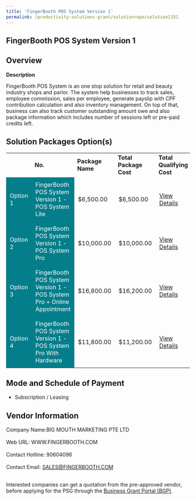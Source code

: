 ```yaml
---
title: 'FingerBooth POS System Version 1'
permalink: /productivity-solutions-grant/solutionrepo/solution1351
---
```


## FingerBooth POS System Version 1

## Overview

**Description**

FingerBooth POS System is an one stop solution for retail and beauty industry shops and parlor. The system help businesses to track sales, employee commission, sales per employee, generate payslip with CPF contribution calculation and also inventory management. On top of that, business can also track customer outstanding amount owe and also package information which includes number of sessions left or pre-paid credits left.

## Solution Packages Option(s)

<table>
<th>
<td><b>No.</b></td>
<td><b>Package Name</b></td>
<td><b>Total Package Cost</b></td>
<td><b>Total Qualifying Cost</b></td>
<td><b>Solution Details</b></td>
</th>
<tr>
<td style='padding: 10px; background-color: #037E8A; color: #FFFFFF;'>Option 1</td>
<td style='padding: 10px; background-color: #037E8A; color: #FFFFFF;'>FingerBooth POS System Version 1 - POS System Lite</td>
<td style='padding: 10px;'>$6,500.00</td>
<td style='padding: 10px;'>$6,500.00</td>
<td style='padding: 10px;'><a href='https://www.gobusiness.gov.sg/images/psg/Desensitised_Big_Mouth_Marketing_20200473_Annex_3_Part_1.pdf' target='_blank'>View Details</a></td>
</tr>
<tr>
<td style='padding: 10px; background-color: #037E8A; color: #FFFFFF;'>Option 2</td>
<td style='padding: 10px; background-color: #037E8A; color: #FFFFFF;'>FingerBooth POS System Version 1 - POS System Pro</td>
<td style='padding: 10px;'>$10,000.00</td>
<td style='padding: 10px;'>$10,000.00</td>
<td style='padding: 10px;'><a href='https://www.gobusiness.gov.sg/images/psg/Desensitised_Big_Mouth_Marketing_20200473_Annex_3_Part_2.pdf' target='_blank'>View Details</a></td>
</tr>
<tr>
<td style='padding: 10px; background-color: #037E8A; color: #FFFFFF;'>Option 3</td>
<td style='padding: 10px; background-color: #037E8A; color: #FFFFFF;'>FingerBooth POS System Version 1 - POS System Pro + Online Appointment</td>
<td style='padding: 10px;'>$16,800.00</td>
<td style='padding: 10px;'>$16,200.00</td>
<td style='padding: 10px;'><a href='https://www.gobusiness.gov.sg/images/psg/Desensitised_Big_Mouth_Marketing_20200473_Annex_3_Part_3.pdf' target='_blank'>View Details</a></td>
</tr>
<tr>
<td style='padding: 10px; background-color: #037E8A; color: #FFFFFF;'>Option 4</td>
<td style='padding: 10px; background-color: #037E8A; color: #FFFFFF;'>FingerBooth POS System Version 1 - POS System Pro With Hardware</td>
<td style='padding: 10px;'>$11,800.00</td>
<td style='padding: 10px;'>$11,200.00</td>
<td style='padding: 10px;'><a href='https://www.gobusiness.gov.sg/images/psg/Desensitised_Big_Mouth_Marketing_20200473_Annex_3_Part_4.pdf' target='_blank'>View Details</a></td>
</tr>
</table>

## Mode and Schedule of Payment

 - Subscription / Leasing

## Vendor Information

 Company Name:BIG MOUTH MARKETING PTE LTD <br><br>Web URL: WWW.FINGERBOOTH.COM <br><br>Contact Hotline: 90604096 <br><br>Contact Email: SALES@FINGERBOOTH.COM <br><br>

Interested companies can get a quotation from the pre-approved vendor, before applying for the PSG through the <a href='https://www.businessgrants.gov.sg/' target='_blank' rel='noopener'>Business Grant Portal (BGP)</a>.

<script src="/jquery/resize-tables.js"></script>
